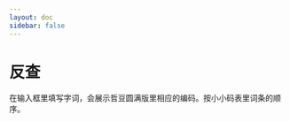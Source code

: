 ```yaml
---
layout: doc
sidebar: false
---
```

<script setup>
import Assist from "./Assist.vue"
</script>
# 反查
在输入框里填写字词，会展示哲豆圆满版里相应的编码。按小小码表里词条的顺序。
<Assist />
